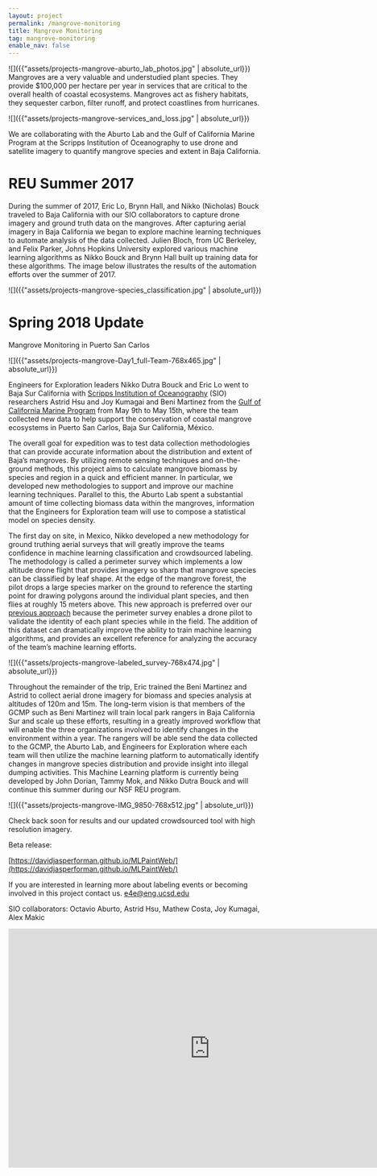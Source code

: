 ```yaml
---
layout: project
permalink: /mangrove-monitoring
title: Mangrove Monitoring
tag: mangrove-monitoring
enable_nav: false
---
```


![]({{"assets/projects-mangrove-aburto_lab_photos.jpg" | absolute_url}})
Mangroves are a very valuable and understudied plant species.  They provide $100,000 per hectare per year in services that are critical to the overall health of coastal ecosystems.  Mangroves act as fishery habitats, they sequester carbon, filter runoff, and protect coastlines from hurricanes.

![]({{"assets/projects-mangrove-services_and_loss.jpg" | absolute_url}})

We are collaborating with the Aburto Lab and the Gulf of California Marine Program at the Scripps Institution of Oceanography to use drone and satellite imagery to quantify mangrove species and extent in Baja California.

# REU Summer 2017

During the summer of 2017, Eric Lo, Brynn Hall, and Nikko (Nicholas) Bouck traveled to Baja California with our SIO collaborators to capture drone imagery and ground truth data on the mangroves.  After capturing aerial imagery in Baja California we began to explore machine learning techniques to automate analysis of the data collected. Julien Bloch, from UC Berkeley, and Felix Parker, Johns Hopkins University explored various machine learning algorithms as Nikko Bouck and Brynn Hall built up training data for these algorithms. The image below illustrates the results of the automation efforts over the summer of 2017.

![]({{"assets/projects-mangrove-species_classification.jpg" | absolute_url}})

# Spring 2018 Update

Mangrove Monitoring in Puerto San Carlos

![]({{"assets/projects-mangrove-Day1_full-Team-768x465.jpg" | absolute_url}})

Engineers for Exploration leaders Nikko Dutra Bouck and Eric Lo went to Baja Sur California with [Scripps Institution of Oceanography](https://scripps.ucsd.edu/) (SIO) researchers Astrid Hsu and Joy Kumagai and Beni Martinez from the [Gulf of California Marine Program](http://gulfprogram.ucsd.edu/) from May 9th to May 15th, where the team collected new data to help support the conservation of coastal mangrove ecosystems in Puerto San Carlos, Baja Sur California, México.

The overall goal for expedition was to test data collection methodologies that can provide accurate information about the distribution and extent of Baja’s mangroves. By utilizing remote sensing techniques and on-the-ground methods, this project aims to calculate mangrove biomass by species and region in a quick and efficient manner.  In particular, we developed new methodologies to support and improve our machine learning techniques. Parallel to this, the Aburto Lab spent a substantial amount of time collecting biomass data within the mangroves, information that the Engineers for Exploration team will use to compose a statistical model on species density.

The first day on site, in Mexico, Nikko developed a new methodology for ground truthing aerial surveys that will greatly improve the teams confidence in machine learning classification and crowdsourced labeling.  The methodology is called a perimeter survey which implements a low altitude drone flight that provides imagery so sharp that mangrove species can be classified by leaf shape. At the edge of the mangrove forest, the pilot drops a large species marker on the ground to reference the starting point for drawing polygons around the individual plant species, and then flies at roughly 15 meters above. This new approach is preferred over our [previous approach](http://gulfprogram.ucsd.edu/general/mangroves-from-above-and-below/) because the perimeter survey enables a drone pilot to validate the identity of each plant species while in the field.  The addition of this dataset can dramatically improve the ability to train machine learning algorithms, and provides an excellent reference for analyzing the accuracy of the team’s machine learning efforts.

![]({{"assets/projects-mangrove-labeled_survey-768x474.jpg" | absolute_url}})

Throughout the remainder of the trip, Eric trained the Beni Martinez and Astrid to collect aerial drone imagery for biomass and species analysis at altitudes of 120m and 15m. The long-term vision is that members of the GCMP such as Beni Martinez will train local park rangers in Baja California Sur and scale up these efforts, resulting in a greatly improved workflow that will enable the three organizations involved to identify changes in the environment within a year.  The rangers will be able send the data collected to the GCMP, the Aburto Lab, and Engineers for Exploration where each team will then utilize the machine learning platform to automatically identify changes in mangrove species distribution and provide insight into illegal dumping activities. This Machine Learning platform is currently being developed by John Dorian, Tammy Mok, and Nikko Dutra Bouck and will continue this summer during our NSF REU program.

![]({{"assets/projects-mangrove-IMG_9850-768x512.jpg" | absolute_url}})

Check back soon for results and our updated crowdsourced tool with high resolution imagery.

Beta release:

[https://davidjasperforman.github.io/MLPaintWeb/](https://davidjasperforman.github.io/MLPaintWeb/)

If you are interested in learning more about labeling events or becoming involved in this project contact us. [e4e@eng.ucsd.edu](e4e@eng.ucsd.edu)

SIO collaborators:
Octavio Aburto, Astrid Hsu, Mathew Costa, Joy Kumagai, Alex Makic

<iframe width="800" height="475" src="https://www.youtube.com/embed/obCpmMlv9pw" title="E4E Mangrove Monitoring: Summer 2020" frameborder="0" allow="accelerometer; autoplay; clipboard-write; encrypted-media; gyroscope; picture-in-picture; web-share" referrerpolicy="strict-origin-when-cross-origin" allowfullscreen></iframe>
